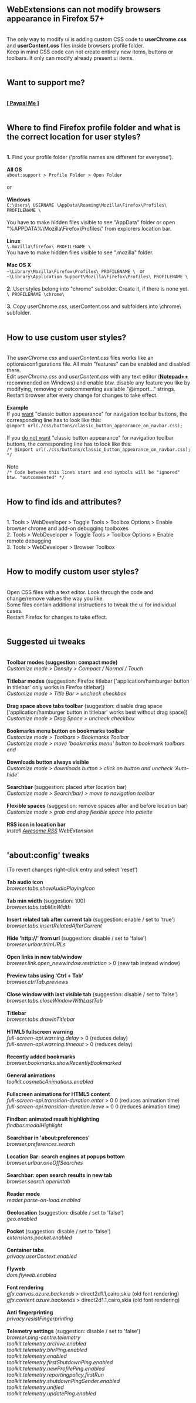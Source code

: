 <h2>WebExtensions can not modify browsers appearance in Firefox 57+</h2></br>
The only way to modify ui is adding custom CSS code to <b>userChrome.css</b> and <b>userContent.css</b> files inside browsers profile folder.</br>
Keep in mind CSS code can not create entirely new items, buttons or toolbars. It only can modify already present ui items.</br>
</br>
<h2>Want to support me?</h2></br>
<b><a href=https://www.paypal.me/tkpay>[ Paypal Me ]</a></b></br>
</br>
<h2>Where to find Firefox profile folder and what is the correct location for user styles?</h2></br>
<b>1.</b> Find your profile folder ('profile names are different for everyone').</br>
</br>
<b>All OS</b></br>
<code>about:support > Profile Folder > Open Folder</code></br>
</br>
or</br>
</br>
<b>Windows</b></br>
<code>C:\Users\ USERNAME \AppData\Roaming\Mozilla\Firefox\Profiles\ PROFILENAME \ </code></br>
</br>
You have to make hidden files visible to see "AppData" folder or open "%APPDATA%\Mozilla\Firefox\Profiles\" from explorers location bar.</br>
</br>
<b>Linux</b></br>
<code>\.mozilla\firefox\ PROFILENAME \ </code></br>
You have to make hidden files visible to see ".mozilla" folder.</br>
</br>
<b>Mac OS X</b></br>
<code>~\Library\Mozilla\Firefox\Profiles\ PROFILENAME \ </code> or</br>
<code>~\Library\Application Support\Mozilla\Firefox\Profiles\ PROFILENAME \ </code></br>
</br>
<b>2.</b> User styles belong into "chrome" subolder. Create it, if there is none yet.</br>
<code>\ PROFILENAME \chrome\ </code></br>
</br>
<b>3.</b> Copy userChrome.css, userContent.css and subfolders into \chrome\ subfolder.</br>
</br>
<h2>How to use custom user styles?</h2></br>
The <i>userChrome.css</i> and <i>userContent.css</i> files works like an options\configurations file. All main "features" can be enabled and disabled there.</br>
Edit <i>userChrome.css</i> and <i>userContent.css</i> with any text editor (<b><a href=https://notepad-plus-plus.org/download/>Notepad++</a></b> recommended on Windows) and enable btw. disable any feature you like by modifying, removing or outcommenting available "@import..." strings.</br>
Restart browser after every change for changes to take effect.</br>
</br>
<b>Example</b></br>
If you <u>want</u> "classic button appearance" for navigation toolbar buttons, the corresponding line has to look like this:</br>
<code>@import url(./css/buttons/classic_button_appearance_on_navbar.css);</code></br>
</br>
If you <u>do not want</u> "classic button appearance" for navigation toolbar buttons, the corresponding line has to look like this:</br>
<code>/* @import url(./css/buttons/classic_button_appearance_on_navbar.css); */</code></br>
</br>
Note</br>
<code>/* Code between this lines start and end symbols will be "ignored" btw. "outcommented" */</code></br>
</br>
<h2>How to find ids and attributes?</h2></br>
1. Tools > WebDeveloper > Toggle Tools > Toolbox Options > Enable browser chrome and add-on debugging toolboxes</br>
2. Tools > WebDeveloper > Toggle Tools > Toolbox Options > Enable remote debugging</br>
3. Tools > WebDeveloper > Browser Toolbox</br>
</br>
<h2>How to modify custom user styles?</h2></br>
Open CSS files with a text editor. Look through the code and change/remove values the way you like.</br>
Some files contain additional instructions to tweak the ui for individual cases.</br>
Restart Firefox for changes to take effect.</br>
</br>
<h2>Suggested ui tweaks</h2>
</br>
<b>Toolbar modes (suggestion: compact mode)</b></br>
<i>Customize mode &gt; Density &gt; Compact / Normal / Touch</i></br>
</br>
<b>Titlebar modes</b> (suggestion: Firefox titlebar ['application/hamburger button in titlebar' only works in Firefox titlebar])</br>
<i>Customize mode &gt; Title Bar &gt; uncheck checkbox</i></br>
</br>
<b>Drag space above tabs toolbar</b> (suggestion: disable drag space ['application/hamburger button in titlebar' works best without drag space])</br>
<i>Customize mode &gt; Drag Space &gt; uncheck checkbox </i></br>
</br>
<b>Bookmarks menu button on bookmarks toolbar</b></br>
<i>Customize mode &gt; Toolbars &gt; Bookmarks Toolbar </i></br>
<i>Customize mode &gt; move 'bookmarks menu' button to bookmark toolbars end </i></br>
</br>
<b>Downloads button always visible</b></br>
<i>Customize mode &gt; downloads button &gt; click on button and uncheck 'Auto-hide'</i></br>
</br>
<b>Searchbar</b> (suggestion: placed after location bar)</br>
<i>Customize mode &gt; Search(bar) &gt; move to navigation toolbar</i></br>
</br>
<b>Flexible spaces</b> (suggestion: remove spaces after and before location bar)</br>
<i>Customize mode &gt; grab and drag flexible space into palette</i></br>
</br>
<b>RSS icon in location bar</b></br>
<i>Install <a href=https://addons.mozilla.org/addon/awesome-rss/>Awesome RSS</a> WebExtension</i></br>
</br>
<h2>'about:config' tweaks</h2>
(To revert changes right-click entry and select 'reset')</br>
</br>
<b>Tab audio icon</b></br>
<i>browser.tabs.showAudioPlayingIcon</i></br>
</br>
<b>Tab min width</b> (suggestion: 100)</br>
<i>browser.tabs.tabMinWidth</i></br>
</br>
<b>Insert related tab after current tab</b> (suggestion: enable / set to 'true')</br>
<i>browser.tabs.insertRelatedAfterCurrent</i></br>
</br>
<b>Hide 'http://' from url</b> (suggestion: disable / set to 'false')</br>
<i>browser.urlbar.trimURLs</i></br>
</br>
<b>Open links in new tab/window</b></br>
<i>browser.link.open_newwindow.restriction</i> &gt; 0 (new tab instead window)</br>
</br>
<b>Preview tabs using 'Ctrl + Tab'</b></br>
<i>browser.ctrlTab.previews</i></br>
</br>
<b>Close window with last visible tab</b> (suggestion: disable / set to 'false')</br>
<i>browser.tabs.closeWindowWithLastTab</i></br>
</br>
<b>Titlebar</b></br>
<i>browser.tabs.drawInTitlebar</i></br>
</br>
<b>HTML5 fullscreen warning</b></br>
<i>full-screen-api.warning.delay</i> &gt; 0 (reduces delay)</br>
<i>full-screen-api.warning.timeout</i> &gt; 0 (reduces delay)</br>
</br>
<b>Recently added bookmarks</b></br>
<i>browser.bookmarks.showRecentlyBookmarked</i></br>
</br>
<b>General animations</b></br>
<i>toolkit.cosmeticAnimations.enabled</i></br>
</br>
<b>Fullscreen animations for HTML5 content</b></br>
<i>full-screen-api.transition-duration.enter</i> &gt; 0 0 (reduces animation time)</br>
<i>full-screen-api.transition-duration.leave</i> &gt; 0 0 (reduces animation time)</br>
</br>
<b>Findbar: animated result highlighting</b></br>
<i>findbar.modalHighlight</i></br>
</br>
<b>Searchbar in 'about:preferences'</b></br>
<i>browser.preferences.search</i></br>
</br>
<b>Location Bar: search engines at popups bottom</b></br>
<i>browser.urlbar.oneOffSearches</i></br>
</br>
<b>Searchbar: open search results in new tab</b></br>
<i>browser.search.openintab</i></br>
</br>
<b>Reader mode</b></br>
<i>reader.parse-on-load.enabled</i></br>
</br>
<b>Geolocation</b> (suggestion: disable / set to 'false')</br>
<i>geo.enabled</i></br>
</br>
<b>Pocket</b> (suggestion: disable / set to 'false')</br>
<i>extensions.pocket.enabled</i></br>
</br>
<b>Container tabs</b></br>
<i>privacy.userContext.enabled</i></br>
</br>
<b>Flyweb</b></br>
<i>dom.flyweb.enabled</i></br>
</br>
<b>Font rendering</b></br>
<i>gfx.canvas.azure.backends</i> &gt; direct2d1.1,cairo,skia (old font rendering)</br>
<i>gfx.content.azure.backends</i> &gt; direct2d1.1,cairo,skia (old font rendering)</br>
</br>
<b>Anti fingerprinting</b></br>
<i>privacy.resistFingerprinting</i></br>
</br>
<b>Telemetry settings</b> (suggestion: disable / set to 'false')</br>
<i>browser.ping-centre.telemetry</i></br>
<i>toolkit.telemetry.archive.enabled</i></br>
<i>toolkit.telemetry.bhrPing.enabled</i></br>
<i>toolkit.telemetry.enabled</i></br>
<i>toolkit.telemetry.firstShutdownPing.enabled</i></br>
<i>toolkit.telemetry.newProfilePing.enabled</i></br>
<i>toolkit.telemetry.reportingpolicy.firstRun</i></br>
<i>toolkit.telemetry.shutdownPingSender.enabled</i></br>
<i>toolkit.telemetry.unified</i></br>
<i>toolkit.telemetry.updatePing.enabled</i></br>
</br>
